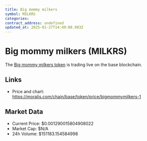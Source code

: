 ```yaml
---
title: Big mommy milkers
symbol: MILKRS
categories: 
contract_address: undefined
updated_at: 2025-01-27T14:49:08.983Z
---
```


# Big mommy milkers (MILKRS)
The [Big mommy milkers token](https://moralis.com/chain/base/token/price/bigmommymilkers-1) is trading live on the base blockchain.

## Links
- Price and chart: https://moralis.com/chain/base/token/price/bigmommymilkers-1

## Market Data
- Current Price: $0.001290015804908022
- Market Cap: $N/A
- 24h Volume: $151183.154584998
